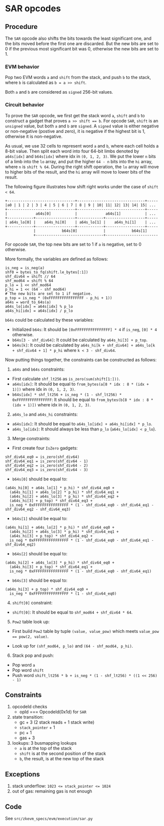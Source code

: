 # SAR opcodes

## Procedure

The `SAR` opcode also shifts the bits towards the least significant one, and the bits moved before the first one are discarded. But the new bits are set to 0 if the previous most significant bit was 0, otherwise the new bits are set to 1.

### EVM behavior

Pop two EVM words `a` and `shift` from the stack, and push `b` to the stack, where `b` is calculated as `b = a >> shift`.

Both `a` and `b` are considered as `signed` 256-bit values.

### Circuit behavior

To prove the `SAR` opcode, we first get the stack word `a`, `shift` and `b` to construct a gadget that proves `a >> shift == b`.
For opcode `SAR`, `shift` is an `unsigned` value, but both `a` and `b` are `signed`. A `signed` value is either negative or non-negative (postive and zero), it is negative if the highest bit is 1, otherwise it is non-negative.

As usual, we use 32 cells to represent word `a` and `b`, where each cell holds a 8-bit value. Then split each word into four 64-bit limbs denoted by `a64s[idx]` and `b64s[idx]` where idx in `(0, 1, 2, 3)`.
We put the lower `n` bits of a limb into the `lo` array, and put the higher `64 - n` bits into the `hi` array, where `n` is `shift % 64`. During the right shift operation, the `lo` array will move to higher bits of the result, and the `hi` array will move to lower bits of the result.

The following figure illustrates how shift right works under the case of `shift < 64`.

```
+-------------------------------+-------------------------------+-----
|a0 | 1 | 2 | 3 | 4 | 5 | 6 | 7 | 8 | 9 | 10| 11| 12| 13| 14| 15| ...
+-------------------------------+-------------------------------+-----
|             a64s[0]           |             a64s[1]           | ...
+------------+------------------+------------+------------------+-----
| a64s_lo[0] |    a64s_hi[0]    | a64s_lo[1] |    a64s_hi[1]    | ...
+------------+------------------+------------+------------------+-----
             |            b64s[0]            |            b64s[1]
             +-------------------------------+------------------------
```

For opcode `SAR`, the top new bits are set to 1 if `a` is negative, set to 0 otherwise.

More formally, the variables are defined as follows:

```
is_neg = is_neg(a)
shf0 = bytes_to_fq(shift.le_bytes[:1])
shf_div64 = shift // 64
shf_mod64 = shift % 64
p_lo = 1 << shf_mod64
p_hi = 1 << (64 - shf_mod64)
# The new bits are set to 1 if negative.
p_top = is_neg * (0xFFFFFFFFFFFFFFFF - p_hi + 1))
a64s = word_to_64s(a)
a64s_lo[idx] = a64s[idx] % p_lo
a64s_hi[idx] = a64s[idx] / p_lo
```

`b64s` could be calculated by these variables:

* Initialized `b64s`: It should be `[0xFFFFFFFFFFFFFFFF] * 4` if `is_neg`, `[0] * 4` otherwise.
* `b64s[3 - shf_div64]`: It could be calculated by `a64s_hi[3] + p_top`.
* `b64s[k]`: It could be calculated by `a64s_hi[k + shf_div64] + a64s_lo[k + shf_div64 + 1] * p_hi` where `k < 3 - shf_div64`.

Now putting things together, the constraints can be constructed as follows:

1. `a64s` and `b64s` constraints:

* First calculate `shf_lt256` as `is_zero(sum(shift[1:]))`.
* `a64s[idx]`: It should be equal to `from_bytes(a[8 * idx : 8 * (idx + 1)])` where idx in `(0, 1, 2, 3)`.
* `b64s[idx] * shf_lt256 + is_neg * (1 - shf_lt256) * 0xFFFFFFFFFFFFFFFF`: It should be equal to `from_bytes(b[8 * idx : 8 * (idx + 1)])` where idx in `(0, 1, 2, 3)`.

2. `a64s_lo` and `a64s_hi` constraints:

* `a64s[idx]`: It should be equal to `a64s_lo[idx] + a64s_hi[idx] * p_lo`.
* `a64s_lo[idx]`: It should always be less than `p_lo` (`a64s_lo[idx] < p_lo`).

3. Merge constraints:

* First create four `IsZero` gadgets:
```
shf_div64_eq0 = is_zero(shf_div64)
shf_div64_eq1 = is_zero(shf_div64 - 1)
shf_div64_eq2 = is_zero(shf_div64 - 2)
shf_div64_eq3 = is_zero(shf_div64 - 3)
```

* `b64s[0]` should be equal to:
```
(a64s_hi[0] + a64s_lo[1] * p_hi) * shf_div64_eq0 +
  (a64s_hi[1] + a64s_lo[2] * p_hi) * shf_div64_eq1 +
  (a64s_hi[2] + a64s_lo[3] * p_hi) * shf_div64_eq2 +
  (a64s_hi[3] + p_top) * shf_div64_eq3 +
  is_neg * 0xFFFFFFFFFFFFFFFF * (1 - shf_div64_eq0 - shf_div64_eq1 - shf_div64_eq2 - shf_div64_eq3)
```

* `b64s[1]` should be equal to:
```
(a64s_hi[1] + a64s_lo[2] * p_hi) * shf_div64_eq0 +
  (a64s_hi[2] + a64s_lo[3] * p_hi) * shf_div64_eq1 +
  (a64s_hi[3] + p_top) * shf_div64_eq2 +
  is_neg * 0xFFFFFFFFFFFFFFFF * (1 - shf_div64_eq0 - shf_div64_eq1 - shf_div64_eq2)
```

* `b64s[2]` should be equal to:
```
(a64s_hi[2] + a64s_lo[3] * p_hi) * shf_div64_eq0 +
  (a64s_hi[3] + p_top) * shf_div64_eq1 +
  is_neg * 0xFFFFFFFFFFFFFFFF * (1 - shf_div64_eq0 - shf_div64_eq1)
```

* `b64s[3]` should be equal to:
```
(a64s_hi[3] + p_top) * shf_div64_eq0 +
  is_neg * 0xFFFFFFFFFFFFFFFF * (1 - shf_div64_eq0)
```

4. `shift[0]` constraint:

* `shift[0]`: It should be equal to `shf_mod64 + shf_div64 * 64`.

5. `Pow2` table look up:

* First build `Pow2` table by tuple `(value, value_pow)` which meets `value_pow == pow(2, value)`.

* Look up for `(shf_mod64, p_lo)` and `(64 - shf_mod64, p_hi)`.

6. Stack pop and push:

* Pop word `a`
* Pop word `shift`
* Push word `shift_lt256 * b + is_neg * (1 - shf_lt256) * ((1 << 256) - 1)`

## Constraints

1. opcodeId checks
   - opId === OpcodeId(0x1d) for `SAR`
2. state transition:
   - gc + 3 (2 stack reads + 1 stack write)
   - `stack_pointer` + 1
   - pc + 1
   - gas + 3
3. lookups: 3 busmapping lookups
   - `a` is at the top of the stack
   - `shift` is at the second position of the stack
   - `b`, the result, is at the new top of the stack

## Exceptions

1. stack underflow: `1023 <= stack_pointer <= 1024`
2. out of gas: remaining gas is not enough

## Code

See `src/zkevm_specs/evm/execution/sar.py`
